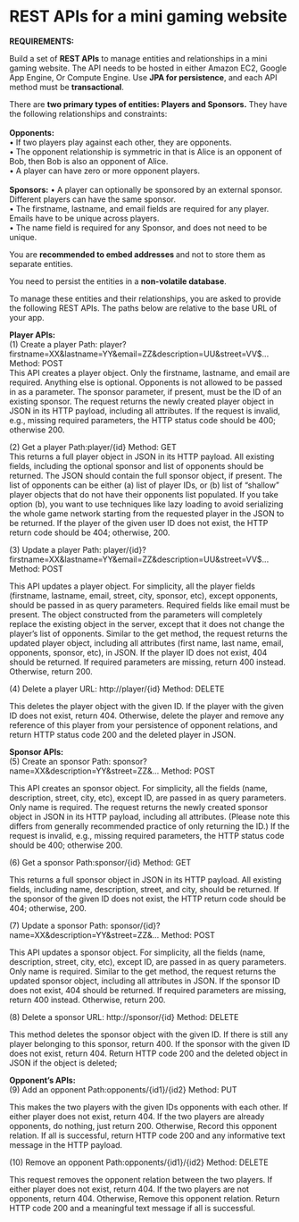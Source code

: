 # REST APIs for a mini gaming website

<b>REQUIREMENTS:</b>

Build a set of <b>REST APIs</b> to manage entities and relationships in a mini gaming website. The API needs to be hosted in either Amazon EC2, Google App Engine, Or Compute Engine. Use <b>JPA for persistence</b>, and each API method must be <b>transactional</b>.

There are <b>two primary types of entities: Players and Sponsors.</b> They have the following relationships and constraints:</br></br>
<b>Opponents:</b> </br>
• If two players play against each other, they are opponents. </br>
• The opponent relationship is symmetric in that is Alice is an opponent of Bob, then Bob is also an opponent of Alice.</br>
• A player can have zero or more opponent players.</br></br>
<b>Sponsors:</b>
• A player can optionally be sponsored by an external sponsor. Different players can have the same sponsor.</br>
•	The firstname, lastname, and email fields are required for any player. Emails have to be unique across players. </br>
•	The name field is required for any Sponsor, and does not need to be unique. </br>

You are <b>recommended to embed addresses </b>and not to store them as separate entities.

You need to persist the entities in a <b>non-volatile database</b>.

To manage these entities and their relationships, you are asked to provide the following REST APIs. The paths below are relative to the base URL of your app.

<b>Player APIs:</b></br>
(1) Create a player Path: player?firstname=XX&lastname=YY&email=ZZ&description=UU&street=VV$... Method: POST </br> This API creates a player object. Only the firstname, lastname, and email are required. Anything else is optional. Opponents is not allowed to be passed in as a parameter. The sponsor parameter, if present, must be the ID of an existing sponsor. The request returns the newly created player object in JSON in its HTTP payload, including all attributes. If the request is invalid, e.g., missing required parameters, the HTTP status code should be 400; otherwise 200.

(2) Get a player Path:player/{id} Method: GET </br> This returns a full player object in JSON in its HTTP payload. All existing fields, including the optional sponsor and list of opponents should be returned. The JSON should contain the full sponsor object, if present. The list of opponents can be either 
(a) list of player IDs, or 
(b) list of “shallow” player objects that do not have their opponents list populated. 
If you take option (b), you want to use techniques like lazy loading to avoid serializing the whole game network starting from the requested player in the JSON to be returned. If the player of the given user ID does not exist, the HTTP return code should be 404; otherwise, 200.

(3) Update a player Path: player/{id}?firstname=XX&lastname=YY&email=ZZ&description=UU&street=VV$... Method: POST </br>

This API updates a player object. For simplicity, all the player fields (firstname, lastname, email, street, city, sponsor, etc), except opponents, should be passed in as query parameters. Required fields like email must be present. The object constructed from the parameters will completely replace the existing object in the server, except that it does not change the player’s list of opponents. Similar to the get method, the request returns the updated player object, including all attributes (first name, last name, email, opponents, sponsor, etc), in JSON. If the player ID does not exist, 404 should be returned. If required parameters are missing, return 400 instead. Otherwise, return 200.

(4) Delete a player URL: http://player/{id} Method: DELETE </br>

This deletes the player object with the given ID. If the player with the given ID does not exist, return 404. Otherwise, delete the player and remove any reference of this player from your persistence of opponent relations, and return HTTP status code 200 and the deleted player in JSON.

<b>Sponsor APIs:</b></br>
(5) Create an sponsor Path: sponsor?name=XX&description=YY&street=ZZ&... Method: POST </br>

This API creates an sponsor object. For simplicity, all the fields (name, description, street, city, etc), except ID, are passed in as query parameters. Only name is required. The request returns the newly created sponsor object in JSON in its HTTP payload, including all attributes. (Please note this differs from generally recommended practice of only returning the ID.) If the request is invalid, e.g., missing required parameters, the HTTP status code should be 400; otherwise 200.

(6) Get a sponsor Path:sponsor/{id} Method: GET </br>

This returns a full sponsor object in JSON in its HTTP payload. All existing fields, including name, description, street, and city, should be returned. If the sponsor of the given ID does not exist, the HTTP return code should be 404; otherwise, 200.

(7) Update a sponsor Path: sponsor/{id}?name=XX&description=YY&street=ZZ&... Method: POST </br>

This API updates a sponsor object. For simplicity, all the fields (name, description, street, city, etc), except ID, are passed in as query parameters. Only name is required. Similar to the get method, the request returns the updated sponsor object, including all attributes in JSON. If the sponsor ID does not exist, 404 should be returned. If required parameters are missing, return 400 instead. Otherwise, return 200.

(8) Delete a sponsor URL: http://sponsor/{id} Method: DELETE </br>

This method deletes the sponsor object with the given ID. If there is still any player belonging to this sponsor, return 400. If the sponsor with the given ID does not exist, return 404. Return HTTP code 200 and the deleted object in JSON if the object is deleted;

<b>Opponent’s APIs:</b></br>
(9) Add an opponent Path:opponents/{id1}/{id2} Method: PUT </br>

This makes the two players with the given IDs opponents with each other. If either player does not exist, return 404. If the two players are already opponents, do nothing, just return 200. Otherwise, Record this opponent relation. If all is successful, return HTTP code 200 and any informative text message in the HTTP payload.

(10) Remove an opponent Path:opponents/{id1}/{id2} Method: DELETE </br>

This request removes the opponent relation between the two players. If either player does not exist, return 404. If the two players are not opponents, return 404. Otherwise, Remove this opponent relation. Return HTTP code 200 and a meaningful text message if all is successful.
